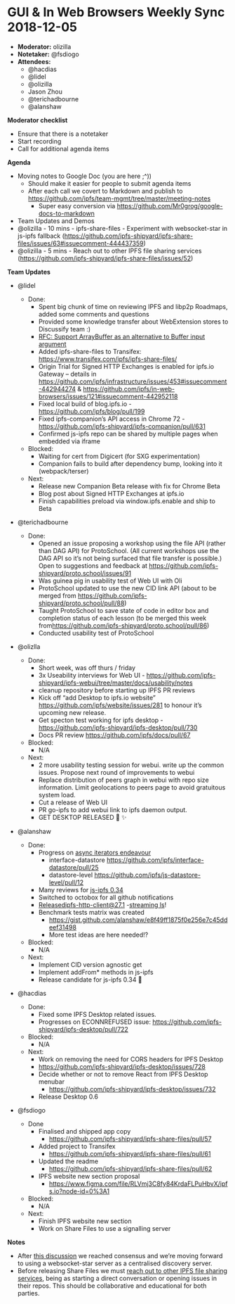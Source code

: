 # GUI & In Web Browsers Weekly Sync 2018-12-05

- **Moderator:** olizilla
- **Notetaker:** @fsdiogo
- **Attendees:**
	- @hacdias
	- @lidel
	- @olizilla
	- Jason Zhou
	- @terichadbourne
	- @alanshaw

**Moderator checklist**

- Ensure that there is a notetaker
- Start recording
- Call for additional agenda items

**Agenda**

- Moving notes to Google Doc (you are here ;^))
	- Should make it easier for people to submit agenda items
	- After each call we covert to Markdown and publish to https://github.com/ipfs/team-mgmt/tree/master/meeting-notes
		- Super easy conversion via https://github.com/Mr0grog/google-docs-to-markdown
- Team Updates and Demos
- @olizilla - 10 mins - ipfs-share-files - Experiment with websocket-star in js-ipfs fallback (https://github.com/ipfs-shipyard/ipfs-share-files/issues/63#issuecomment-444437359)
- @olizilla - 5 mins - Reach out to other IPFS file sharing services (https://github.com/ipfs-shipyard/ipfs-share-files/issues/52)

**Team Updates**

- @lidel
	- Done:
		- Spent big chunk of time on reviewing IPFS and libp2p Roadmaps, added some comments and questions
		- Provided some knowledge transfer about WebExtension stores to Discussify team :)
		- [RFC: Support ArrayBuffer as an alternative to Buffer input argument](https://github.com/ipfs/interface-ipfs-core/issues/404)
		- Added ipfs-share-files to Transifex: https://www.transifex.com/ipfs/ipfs-share-files/
		- Origin Trial for Signed HTTP Exchanges is enabled for ipfs.io Gateway – details in https://github.com/ipfs/infrastructure/issues/453#issuecomment-442944274 & https://github.com/ipfs/in-web-browsers/issues/121#issuecomment-442952118
		- Fixed local build of blog.ipfs.io - https://github.com/ipfs/blog/pull/199
		- Fixed ipfs-companion’s API access in Chrome 72 - https://github.com/ipfs-shipyard/ipfs-companion/pull/631
		- Confirmed js-ipfs repo can be shared by multiple pages when embedded via iframe
	- Blocked:
		- Waiting for cert from Digicert (for SXG experimentation)
		- Companion fails to build after dependency bump, looking into it (webpack/terser)
	- Next:
		- Release new Companion Beta release with fix for Chrome Beta
		- Blog post about Signed HTTP Exchanges at ipfs.io
		- Finish capabilities preload via window.ipfs.enable and ship to Beta


- @terichadbourne
	- Done:
		- Opened an issue proposing a workshop using the file API (rather than DAG API) for ProtoSchool. (All current workshops use the DAG API so it’s not being surfaced that file transfer is possible.) Open to suggestions and feedback at https://github.com/ipfs-shipyard/proto.school/issues/91
		- Was guinea pig in usability test of Web UI with Oli
		- ProtoSchool updated to use the new CID link API (about to be merged from https://github.com/ipfs-shipyard/proto.school/pull/88)
		- Taught ProtoSchool to save state of code in editor box and completion status of each lesson (to be merged this week from<https://github.com/ipfs-shipyard/proto.school/pull/86>)
		- Conducted usability test of ProtoSchool


- @olizlla
	- Done:
		- Short week, was off thurs / friday
		- 3x Useability interviews for Web UI - https://github.com/ipfs-shipyard/ipfs-webui/tree/master/docs/usability/notes
		- cleanup repository before starting up IPFS PR reviews
		- Kick off “add Desktop to ipfs.io website” https://github.com/ipfs/website/issues/281 to honour it’s upcoming new release.
		- Get specton test working for ipfs desktop - https://github.com/ipfs-shipyard/ipfs-desktop/pull/730
		- Docs PR review https://github.com/ipfs/docs/pull/67
	- Blocked:
		- 	N/A
	- Next:
		- 2 more usability testing session for webui. write up the common issues. Propose next round of improvements to webui
		- Replace distribution of peers graph in webui with repo size information. Limit geolocations to peers page to avoid gratuitous system load.
		- Cut a release of Web UI
		- PR go-ipfs to add webui link to ipfs daemon output.
		- GET DESKTOP RELEASED 🚢 ✨


- @alanshaw
	- Done:
		- Progress on [async iterators endeavour](https://github.com/ipfs/js-ipfs/issues/1670)
			- interface-datastore https://github.com/ipfs/interface-datastore/pull/25
			- datastore-level https://github.com/ipfs/js-datastore-level/pull/12
		- Many reviews for [js-ipfs 0.34](https://github.com/ipfs/js-ipfs/issues/1721)
		- Switched to octobox for all github notifications
		- Releasedipfs-http-client@27.1 -[streaming ls](https://github.com/ipfs/interface-ipfs-core/blob/master/SPEC/FILES.md#fileslsreadablestream)!
		- Benchmark tests matrix was created
			- https://gist.github.com/alanshaw/e8f49ff1875f0e256e7c45ddeef31498
			- More test ideas are here needed!?
	- Blocked:
		- N/A
	- Next:
		- Implement CID version agnostic get
		- Implement addFrom\* methods in js-ipfs
		- Release candidate for js-ipfs 0.34 🚢


- @hacdias
	- Done:
		- Fixed some IPFS Desktop related issues.
		- Progresses on ECONNREFUSED issue: https://github.com/ipfs-shipyard/ipfs-desktop/pull/722
	- Blocked:
		- N/A
	- Next:
		- Work on removing the need for CORS headers for IPFS Desktop
		- https://github.com/ipfs-shipyard/ipfs-desktop/issues/728
		- Decide whether or not to remove React from IPFS Desktop menubar
			- https://github.com/ipfs-shipyard/ipfs-desktop/issues/732
		- Release Desktop 0.6


- @fsdiogo
	- Done
		- Finalised and shipped app copy
			- https://github.com/ipfs-shipyard/ipfs-share-files/pull/57
		- Added project to Transifex
			- https://github.com/ipfs-shipyard/ipfs-share-files/pull/61
		- Updated the readme
			- https://github.com/ipfs-shipyard/ipfs-share-files/pull/62
		- IPFS website new section proposal
			- https://www.figma.com/file/RLVmj3C8fy84KrdaFLPuHbvX/ipfs.io?node-id=0%3A1
	- Blocked:
		- N/A
	- Next:
		- Finish IPFS website new section
		- Work on Share Files to use a signalling server


**Notes**

- After [this discussion](https://github.com/ipfs-shipyard/ipfs-share-files/issues/63) we reached consensus and we’re moving forward to using a websocket-star server as a centralised discovery server.
- Before releasing Share Files we must [reach out to other IPFS file sharing services](https://github.com/ipfs-shipyard/ipfs-share-files/issues/52), being as starting a direct conversation or opening issues in their repos. This should be collaborative and educational for both parties.
